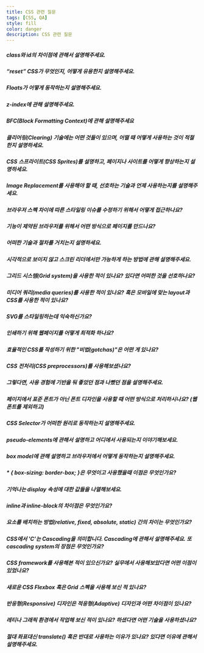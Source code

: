 ```yaml
---
title: CSS 관련 질문
tags: [CSS, QA]
style: fill
color: danger
description: CSS 관련 질문
---
```


##### class와 id의 차이점에 관해서 설명해주세요.  
##### “reset” CSS가 무엇인지, 어떻게 유용한지 설명해주세요.  

##### Floats가 어떻게 동작하는지 설명해주세요.  

##### z-index에 관해 설명해주세요.  

##### BFC(Block Formatting Context)에 관해 설명해주세요   

##### 클리어링(Clearing) 기술에는 어떤 것들이 있으며, 어떨 때 어떻게 사용하는 것이 적절한지 설명하세요.  

##### CSS 스프라이트(CSS Sprites)를 설명하고, 페이지나 사이트를 어떻게 향상하는지 설명하세요.  

##### Image Replacement를 사용해야 할 때, 선호하는 기술과 언제 사용하는지를 설명해주세요.  

##### 브라우저 스펙 차이에 따른 스타일링 이슈를 수정하기 위해서 어떻게 접근하나요?  

##### 기능이 제약된 브라우저를 위해서 어떤 방식으로 페이지를 만드나요?  

##### 어떠한 기술과 절차를 거치는지 설명하세요.  

##### 시각적으로 보이지 않고 스크린 리더에서만 가능하게 하는 방법에 관해 설명해주세요.  

##### 그리드 시스템(Grid system)을 사용한 적이 있나요? 있다면 어떠한 것을 선호하나요?  

##### 미디어 쿼리(media queries)를 사용한 적이 있나요? 혹은 모바일에 맞는 layout과 CSS를 사용한 적이 있나요?  

##### SVG를 스타일링하는데 익숙하신가요?  

##### 인쇄하기 위해 웹페이지를 어떻게 최적화 하나요?  

##### 효율적인 CSS를 작성하기 위한 "비법(gotchas)"은 어떤 게 있나요?  

##### CSS 전처리(CSS preprocessors)를 사용해보셨나요?  

##### 그렇다면, 사용 경험에 기반을 둬 좋았던 점과 나빴던 점을 설명해주세요.  

##### 페이지에서 표준 폰트가 아닌 폰트 디자인을 사용할 때 어떤 방식으로 처리하시나요? (웹폰트를 제외하고)  

##### CSS Selector가 어떠한 원리로 동작하는지 설명해주세요.  

##### pseudo-elements에 관해서 설명하고 어디에서 사용되는지 이야기해보세요.  

##### box model에 관해 설명하고 브라우저에서 어떻게 동작하는지 설명해주세요.  
##### * { box-sizing: border-box; }은 무엇이고 사용했을때 이점은 무엇인가요?  

##### 기억나는 display 속성에 대한 값들을 나열해보세요.  

##### inline과 inline-block의 차이점은 무엇인가요?  

##### 요소를 배치하는 방법(relative, fixed, absolute, static) 간의 차이는 무엇인가요?  

##### CSS에서 'C’는 Cascading을 의미합니다. Cascading에 관해서 설명해주세요. 또 cascading system의 장점은 무엇인가요?  

##### CSS framework를 사용해본 적이 있으신가요? 실무에서 사용해보았다면 어떤 이점이 있었나요?  

##### 새로운 CSS Flexbox 혹은 Grid 스펙을 사용해 보신 적 있나요?  

##### 반응형(Responsive) 디자인은 적응형(Adaptive) 디자인과 어떤 차이점이 있나요?  

##### 레티나 그래픽 환경에서 작업해 보신 적이 있나요? 하셨다면 어떤 기술을 사용하셨나요?  

##### 절대 좌표대신 translate() 혹은 반대로 사용하는 이유가 있나요? 있다면 이유에 관해서 설명해주세요.  
